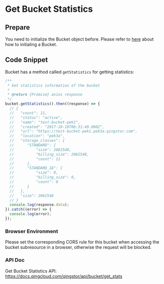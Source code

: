 # Get Bucket Statistics

## Prepare

You need to initialize the Bucket object before. Please refer to [here](./initialize_config_and_qingstor.md) about how to initialing a Bucket.

## Code Snippet

Bucket has a method called `getStatistics` for getting statistics:

```javascript
/**
 * Get statistics information of the bucket
 *
 * @return {Promise} axios response
 */
bucket.getStatistics().then((response) => {
  // {
  //   "count": 11,
  //   "status": "active",
  //   "name": "test-bucket-pek1",
  //   "created": "2017-10-10T06:31:49.000Z",
  //   "url": "https://test-bucket-pek1.pek3a.qingstor.com",
  //   "location": "pek3a",
  //   "storage_classes": {
  //      "STANDARD": {
  //          "size": 2062548,
  //          "billing_size": 2062548,
  //          "count": 11
  //      },
  //      "STANDARD_IA": {
  //          "size": 0,
  //          "billing_size": 0,
  //          "count": 0
  //      }
  //   },
  //   "size": 2062548
  // }
  console.log(response.data);
}).catch((error) => {
  console.log(error);
});
```

### Browser Environment
Please set the corresponding CORS rule for this bucket when accessing the bucket subresource in a browser, otherwise the request will be blocked.

### API Doc

Get Bucket Statistics API: https://docs.qingcloud.com/qingstor/api/bucket/get_stats
